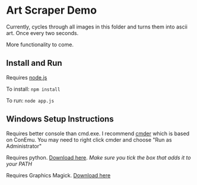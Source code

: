 # Art Scraper Demo

Currently, cycles through all images in this folder and turns them into ascii art. Once every two seconds.

More functionality to come.

## Install and Run

Requires [node.js](http://nodejs.org/)

To install: `npm install`

To run: `node app.js`

## Windows Setup Instructions

Requires better console than cmd.exe. I recommend [cmder](https://github.com/cmderdev/cmder) which is based on ConEmu. You may need to right click cmder and choose "Run as Administrator"

Requires python. [Download here](https://www.python.org/ftp/python/3.6.2/python-3.6.2.exe). *Make sure you tick the box that adds it to your PATH*

Requires Graphics Magick. [Download here](https://sourceforge.net/projects/graphicsmagick/files/graphicsmagick-binaries/1.3.26/GraphicsMagick-1.3.26-Q8-win64-dll.exe/download)
